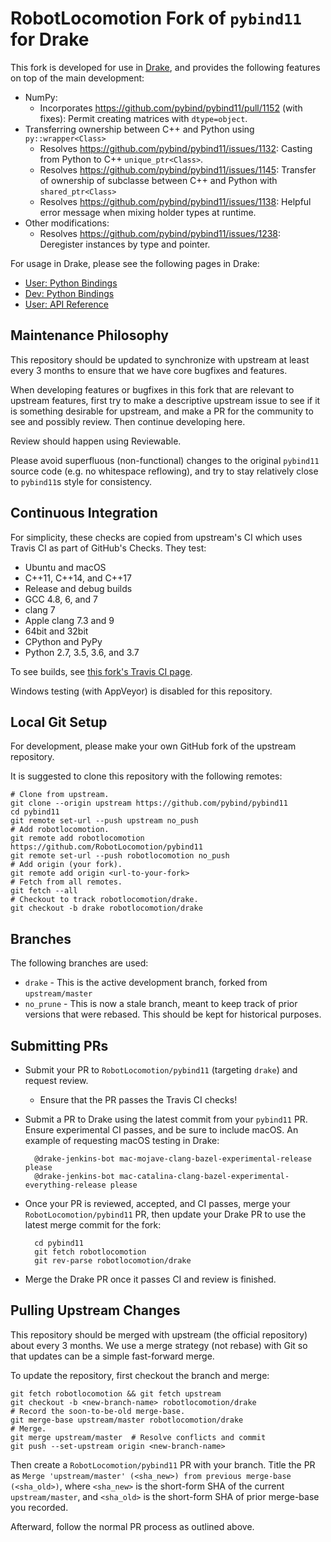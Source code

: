 # RobotLocomotion Fork of `pybind11` for Drake

This fork is developed for use in [Drake](drake.mit.edu/), and provides the
following features on top of the main development:

* NumPy:
  * Incorporates https://github.com/pybind/pybind11/pull/1152 (with fixes):
  Permit creating matrices with `dtype=object`.
* Transferring ownership between C++ and Python using `py::wrapper<Class>`
  * Resolves https://github.com/pybind/pybind11/issues/1132: Casting from Python to C++ `unique_ptr<Class>`.
  * Resolves https://github.com/pybind/pybind11/issues/1145: Transfer of
  ownership of subclasse between C++ and Python with `shared_ptr<Class>`
  * Resolves https://github.com/pybind/pybind11/issues/1138: Helpful error
  message when mixing holder types at runtime.
* Other modifications:
  * Resolves https://github.com/pybind/pybind11/issues/1238: Deregister
  instances by type and pointer.

For usage in Drake, please see the following pages in Drake:

* [User: Python Bindings](https://drake.mit.edu/python_bindings.html#using-the-python-bindings)
* [Dev: Python Bindings](https://drake.mit.edu/doxygen_cxx/group__python__bindings.html)
* [User: API Reference](https://drake.mit.edu/pydrake/index.html)

## Maintenance Philosophy

This repository should be updated to synchronize with upstream at least every 3
months to ensure that we have core bugfixes and features.

When developing features or bugfixes in this fork that are relevant to upstream
features, first try to make a descriptive upstream issue to see if it is
something desirable for upstream, and make a PR for the community to see and
possibly review. Then continue developing here.

Review should happen using Reviewable.

Please avoid superfluous (non-functional) changes to the original `pybind11`
source code (e.g. no whitespace reflowing), and try to stay relatively close to
`pybind11`s style for consistency.

## Continuous Integration

For simplicity, these checks are copied from upstream's CI which uses Travis
CI as part of GitHub's Checks. They test:

* Ubuntu and macOS
* C++11, C++14, and C++17
* Release and debug builds
* GCC 4.8, 6, and 7
* clang 7
* Apple clang 7.3 and 9
* 64bit and 32bit
* CPython and PyPy
* Python 2.7, 3.5, 3.6, and 3.7

To see builds, see [this fork's Travis CI page](https://travis-ci.com/RobotLocomotion/pybind11/branches).

Windows testing (with AppVeyor) is disabled for this repository.

## Local Git Setup

For development, please make your own GitHub fork of the upstream repository.

It is suggested to clone this repository with the following remotes:

    # Clone from upstream.
    git clone --origin upstream https://github.com/pybind/pybind11
    cd pybind11
    git remote set-url --push upstream no_push
    # Add robotlocomotion.
    git remote add robotlocomotion https://github.com/RobotLocomotion/pybind11
    git remote set-url --push robotlocomotion no_push
    # Add origin (your fork).
    git remote add origin <url-to-your-fork>
    # Fetch from all remotes.
    git fetch --all
    # Checkout to track robotlocomotion/drake.
    git checkout -b drake robotlocomotion/drake

## Branches

The following branches are used:

* `drake` - This is the active development branch, forked from `upstream/master`
* `no_prune` - This is now a stale branch, meant to keep track of prior
versions that were rebased. This should be kept for historical purposes.

## Submitting PRs

* Submit your PR to `RobotLocomotion/pybind11` (targeting `drake`) and request
review.
  * Ensure that the PR passes the Travis CI checks!
* Submit a PR to Drake using the latest commit from your `pybind11` PR. Ensure
experimental CI passes, and be sure to include macOS. An example of requesting
macOS testing in Drake:

        @drake-jenkins-bot mac-mojave-clang-bazel-experimental-release please
        @drake-jenkins-bot mac-catalina-clang-bazel-experimental-everything-release please

* Once your PR is reviewed, accepted, and CI passes, merge your
`RobotLocomotion/pybind11` PR, then update your Drake PR to use the latest
merge commit for the fork:

        cd pybind11
        git fetch robotlocomotion
        git rev-parse robotlocomotion/drake

* Merge the Drake PR once it passes CI and review is finished.

## Pulling Upstream Changes

This repository should be merged with upstream (the official repository) about
every 3 months. We use a merge strategy (not rebase) with Git so that updates
can be a simple fast-forward merge.

To update the repository, first checkout the branch and merge:

    git fetch robotlocomotion && git fetch upstream
    git checkout -b <new-branch-name> robotlocomotion/drake
    # Record the soon-to-be-old merge-base.
    git merge-base upstream/master robotlocomotion/drake
    # Merge.
    git merge upstream/master  # Resolve conflicts and commit
    git push --set-upstream origin <new-branch-name>

Then create a `RobotLocomotion/pybind11` PR with your branch. Title the PR as
`Merge 'upstream/master' (<sha_new>) from previous merge-base (<sha_old>)`,
where `<sha_new>` is the short-form SHA of the current `upstream/master`, and
`<sha_old>` is the short-form SHA of prior merge-base you recorded.

Afterward, follow the normal PR process as outlined above.
